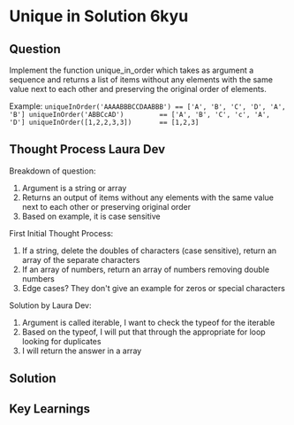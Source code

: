# Unique in Solution 6kyu

## Question
Implement the function unique_in_order which takes as argument a sequence and returns a list of items without any elements with the same value next to each other and preserving the original order of elements.

Example:
`
uniqueInOrder('AAAABBBCCDAABBB') == ['A', 'B', 'C', 'D', 'A', 'B']
uniqueInOrder('ABBCcAD')         == ['A', 'B', 'C', 'c', 'A', 'D']
uniqueInOrder([1,2,2,3,3])       == [1,2,3]
`
## Thought Process Laura Dev

Breakdown of question:
1. Argument is a string or array
2. Returns an output of items without any elements with the same value next to each other or preserving original order
3. Based on example, it is case sensitive

First Initial Thought Process:
1. If a string, delete the doubles of characters (case sensitive), return an array of the separate characters
2. If an array of numbers, return an array of numbers removing double numbers
3. Edge cases? They don't give an example for zeros or special characters

Solution by Laura Dev:
1. Argument is called iterable, I want to check the typeof for the iterable
2. Based on the typeof, I will put that through the appropriate for loop looking for duplicates
3. I will return the answer in a array

## Solution



## Key Learnings


